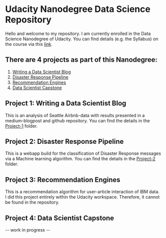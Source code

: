 # Udacity Nanodegree Data Science Repository

Hello and welcome to my repository.
I am currently enrolled in the Data Science Nanodegree of Udacity. You can find details (e.g. the Syllabus) on the course via this [link](https://www.udacity.com/course/data-scientist-nanodegree--nd025).

## There are 4 projects as part of this Nanodegree:
1. [Writing a Data Scientist Blog](#Project_1)
2. [Disaster Response Pipeline](#Project_2)
3. [Recommendation Engines](#Project_3)
4. [Data Scientist Capstone](#Project_4)

## Project 1: Writing a Data Scientist Blog <a name="Project_1"></a>

This is an analysis of Seattle Airbnb-data with results presented in a medium-blogpost and github repository. You can find the details in the [Project-1](https://github.com/the-m8/Udacity_Nanodegree_Data-Science/tree/main/Project_1) folder.

## Project 2: Disaster Response Pipeline <a name="Project_2"></a>

This is a webapp build for the classification of Disaster Response messages via a Machine learning algorithm. You can find the details in the [Project-2](https://github.com/the-m8/Udacity_Nanodegree_Data-Science/tree/main/Project_2) folder.

## Project 3: Recommendation Engines <a name="Project_3"></a>

This is a recommendation algorithm for user-article interaction of IBM data. I did this project entirely within the Udacity workspace. Therefore, it cannot be found in the repository.

## Project 4: Data Scientist Capstone <a name="Project_4"></a>

-- work in progress --
